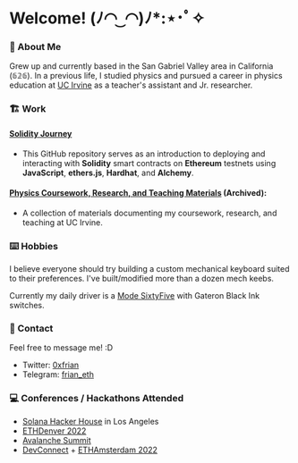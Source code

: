 # Welcome! (ﾉ◠ ͜ ◠)ﾉ*:⋆･ﾟ✧

### 🧋 About Me
Grew up and currently based in the San Gabriel Valley area in California (𝟞𝟚𝟞). In a previous life, I studied physics and pursued a career in physics education at [UC Irvine](https://uci.edu/) as a teacher's assistant and Jr. researcher.

### 🏗️ Work
#### [Solidity Journey](https://github.com/0xFrian/solidity-journey) 
 * This GitHub repository serves as an introduction to deploying and interacting with **Solidity** smart contracts on **Ethereum** testnets using **JavaScript**, **ethers.js**, **Hardhat**, and **Alchemy**. 

#### [Physics Coursework, Research, and Teaching Materials](https://github.com/0xFrian/physics-coursework-and-research) (Archived): 
 * A collection of materials documenting my coursework, research, and teaching at UC Irvine. 

### ⌨️ Hobbies
I believe everyone should try building a custom mechanical keyboard suited to their preferences. I've built/modified more than a dozen mech keebs. 

Currently my daily driver is a [Mode SixtyFive](https://modedesigns.com/blogs/updates/updates-introducing-the-sixtyfive) with Gateron Black Ink switches. 

### 📧 Contact
Feel free to message me! :D
- Twitter: [0xfrian](https://twitter.com/0xfrian)
- Telegram: [frian_eth](https://t.me/frian_eth)

### 💻 Conferences / Hackathons Attended
* [Solana Hacker House](https://solana.com/news/solana-hacker-house-world-tour) in Los Angeles
* [ETHDenver 2022](https://www.ethdenver.com/)
* [Avalanche Summit](https://www.avalanchesummit.com/)
* [DevConnect](https://devconnect.org/schedule) + [ETHAmsterdam 2022](https://amsterdam.ethglobal.com/#schedule)
